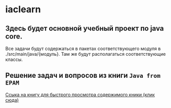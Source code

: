# iaclearn

## Здесь будет основной учебный проект по java core.
Все задачи будут содержаться в пакетах соответствующего модуля в ./src/main/java/{модуль}. Там же будут располагаться 
соответствующие классы.  

## Решение задач и вопросов из книги `Java from EPAM`
[Ссыка на книгу для быстрого просмотра содержимого кники (клик сюда)](src/main/java/book/README.md)